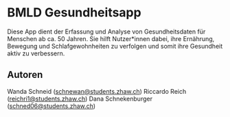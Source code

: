 # BMLD Gesundheitsapp

Diese App dient der Erfassung und Analyse von Gesundheitsdaten für Menschen ab ca. 50 Jahren. Sie hilft Nutzer*innen dabei, ihre Ernährung, Bewegung und Schlafgewohnheiten zu verfolgen und somit ihre Gesundheit aktiv zu verbessern.

## Autoren

Wanda Schneid (schnewan@students.zhaw.ch)
Riccardo Reich (reichri1@students.zhaw.ch)
Dana Schnekenburger (schned06@students.zhaw.ch)
